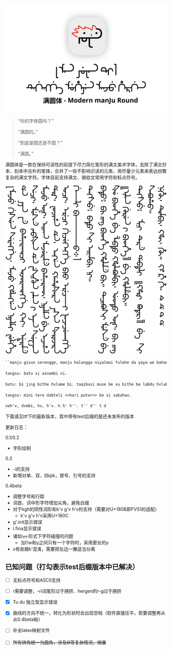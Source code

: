 ![logo](img/logo.svg)

> “你的字体圆吗？”
>
> “满圆的。”
>
> “到底是圆还是不圆？”
>
> “满圆。”

满圆体是一款在保持可读性的前提下尽力简化笔形的满文美术字体，去除了满文抄本、刻本中古朴的笔锋，合并了一些不影响识读的元素，用尽量少元素来表达纷繁复杂的满文字符。字体目前支持满文、锡伯文常用字符和标点符号。

![sample](img/sample.svg)

```tex
``manju gisun serengge, manju halangga niyalmai fulehe da yaya we bahanarakvqi ojorakvngge kai, adarame seqi, muse jabxan de wesihun jalan -i ayan suwayan manju ofi, aika manjurame bahanarakv, niyalma be aqaha dari, fonjiha \nolinebreak de, angga gahvxara yasa xarinjara oqi, ereqi giqukengge biu ereq=====i fanqaqukangge ge=====li bi===============o::''

tangsu: batu si ainambi ni.

batu: bi jing bithe hvlame bi. taqibusi muse be xu bithe be labdu hvlabumbi, uttu ofi, bi jing <<ilan gurun -i bithe>> be hvlamebi.

tangsu: mini tere dabteli <<hari poter>> be si sabuhau.

neh'v, dvmbi, hv, h'v. h h' h''. t'' d'' t d 
```

下载请见ttf下的最新版本，其中带有test后缀的是还未发布的版本

更新日志：

0.1/0.2

- 字形绘制

0.3

- -i的支持
- 新增对单、双、四qik，冒号、引号的支持

0.4beta

- 调整字号和行距
- 词首、词中形字符增加尖角，避免白缝
- 对于kgh的阴性词形和k'v g'v h'v的支持（需要对U+180B即FVS1的适配）
  - k'v g'v h'v采用U+180C
- g'.init显示错误
- l.fina显示错误
- 诸如᠊ᠸᠠᠶ᠊形式下字符碰撞的问题
  - 当f/w和y之间只有一个字符时，采用更长的y
- x有些跟k‘混淆，需要把左边一撇适当分离

## 已知问题（打勾表示test后缀版本中已解决）

- [ ] 无标点符号和ASCII支持
- [ ] r需要调整，-ri词尾形过于拥挤、hergen的r-g过于拥挤
- [x] Tu du 独立型显示错误
- [x] 曲线的方向不统一，转化为形状时会出现空档（软件直接压平，若要调整再从从0.4beta粘）
- [ ] 补全latex映射文件
- [ ] ~~所有转角统一为圆角，涉及ᠪᠣ等复杂情况，搁置~~



